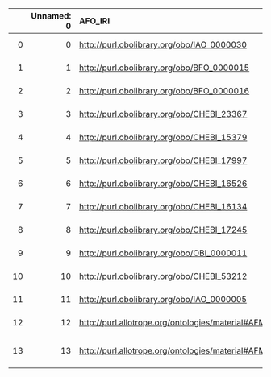 |    |   Unnamed: 0 | AFO_IRI                                                   | AFO_DESC                                                                                                    | RXNO_IRI                                   | RXNO_DESC                                             |
|---:|-------------:|:----------------------------------------------------------|:------------------------------------------------------------------------------------------------------------|:-------------------------------------------|:------------------------------------------------------|
|  0 |            0 | http://purl.obolibrary.org/obo/IAO_0000030                | {'iri': 'http://purl.obolibrary.org/obo/IAO_0000030'}                                                       | http://purl.obolibrary.org/obo/IAO_0000030 | {'iri': 'http://purl.obolibrary.org/obo/IAO_0000030'} |
|  1 |            1 | http://purl.obolibrary.org/obo/BFO_0000015                | {'iri': 'http://purl.obolibrary.org/obo/BFO_0000015'}                                                       | http://purl.obolibrary.org/obo/BFO_0000015 | {'iri': 'http://purl.obolibrary.org/obo/BFO_0000015'} |
|  2 |            2 | http://purl.obolibrary.org/obo/BFO_0000016                | {'iri': 'http://purl.obolibrary.org/obo/BFO_0000016'}                                                       | http://purl.obolibrary.org/obo/BFO_0000016 | {'iri': 'http://purl.obolibrary.org/obo/BFO_0000016'} |
|  3 |            3 | http://purl.obolibrary.org/obo/CHEBI_23367                | {'iri': 'http://purl.obolibrary.org/obo/CHEBI_23367'}                                                       | http://purl.obolibrary.org/obo/CHEBI_23367 | {'iri': 'http://purl.obolibrary.org/obo/CHEBI_23367'} |
|  4 |            4 | http://purl.obolibrary.org/obo/CHEBI_15379                | {'iri': 'http://purl.obolibrary.org/obo/CHEBI_15379'}                                                       | http://purl.obolibrary.org/obo/CHEBI_15379 | {'iri': 'http://purl.obolibrary.org/obo/CHEBI_15379'} |
|  5 |            5 | http://purl.obolibrary.org/obo/CHEBI_17997                | {'iri': 'http://purl.obolibrary.org/obo/CHEBI_17997'}                                                       | http://purl.obolibrary.org/obo/CHEBI_17997 | {'iri': 'http://purl.obolibrary.org/obo/CHEBI_17997'} |
|  6 |            6 | http://purl.obolibrary.org/obo/CHEBI_16526                | {'iri': 'http://purl.obolibrary.org/obo/CHEBI_16526'}                                                       | http://purl.obolibrary.org/obo/CHEBI_16526 | {'iri': 'http://purl.obolibrary.org/obo/CHEBI_16526'} |
|  7 |            7 | http://purl.obolibrary.org/obo/CHEBI_16134                | {'iri': 'http://purl.obolibrary.org/obo/CHEBI_16134'}                                                       | http://purl.obolibrary.org/obo/CHEBI_16134 | {'iri': 'http://purl.obolibrary.org/obo/CHEBI_16134'} |
|  8 |            8 | http://purl.obolibrary.org/obo/CHEBI_17245                | {'iri': 'http://purl.obolibrary.org/obo/CHEBI_17245'}                                                       | http://purl.obolibrary.org/obo/CHEBI_17245 | {'iri': 'http://purl.obolibrary.org/obo/CHEBI_17245'} |
|  9 |            9 | http://purl.obolibrary.org/obo/OBI_0000011                | {'iri': 'http://purl.obolibrary.org/obo/OBI_0000011'}                                                       | http://purl.obolibrary.org/obo/OBI_0000011 | {'iri': 'http://purl.obolibrary.org/obo/OBI_0000011'} |
| 10 |           10 | http://purl.obolibrary.org/obo/CHEBI_53212                | {'iri': 'http://purl.obolibrary.org/obo/CHEBI_53212'}                                                       | http://purl.obolibrary.org/obo/CHEBI_53212 | {'iri': 'http://purl.obolibrary.org/obo/CHEBI_53212'} |
| 11 |           11 | http://purl.obolibrary.org/obo/IAO_0000005                | {'iri': 'http://purl.obolibrary.org/obo/IAO_0000005'}                                                       | http://purl.obolibrary.org/obo/IAO_0000005 | {'iri': 'http://purl.obolibrary.org/obo/IAO_0000005'} |
| 12 |           12 | http://purl.allotrope.org/ontologies/material#AFM_0001028 | {'label': 'atom', 'prefLabel': 'atom', 'altLabel': None, 'name': 'AFM_0001028'}                             | http://purl.obolibrary.org/obo/CHEBI_33250 | {'label': 'atom'}                                     |
| 13 |           13 | http://purl.allotrope.org/ontologies/material#AFM_0001097 | {'label': 'chemical substance', 'prefLabel': 'chemical substance', 'altLabel': None, 'name': 'AFM_0001097'} | http://purl.obolibrary.org/obo/CHEBI_59999 | {'label': 'chemical substance'}                       |